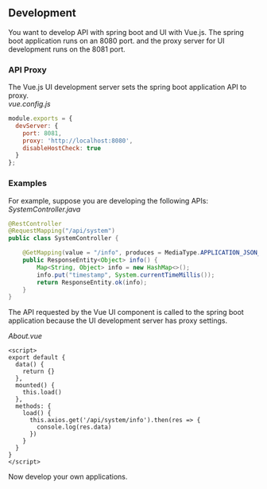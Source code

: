 ## Development

You want to develop API with spring boot and UI with Vue.js.
The spring boot application runs on an 8080 port. and the proxy server for UI development runs on the 8081 port.

### API Proxy
The Vue.js UI development server sets the spring boot application API to proxy.  
*vue.config.js*  
```js
module.exports = {
  devServer: {
    port: 8081,
    proxy: 'http://localhost:8080',
    disableHostCheck: true
  }
};
```

### Examples

For example, suppose you are developing the following APIs:
*SystemController.java*
```java
@RestController
@RequestMapping("/api/system")
public class SystemController {

    @GetMapping(value = "/info", produces = MediaType.APPLICATION_JSON_VALUE)
    public ResponseEntity<Object> info() {
        Map<String, Object> info = new HashMap<>();
        info.put("timestamp", System.currentTimeMillis());
        return ResponseEntity.ok(info);
    }
}
```

The API requested by the Vue UI component is called to the spring boot application because the UI development server has proxy settings.

*About.vue*
```vue
<script>
export default {
  data() {
    return {}
  },
  mounted() {
    this.load()
  },
  methods: {
    load() {
      this.axios.get('/api/system/info').then(res => {
        console.log(res.data)
      })
    }
  }
}
</script>
```

Now develop your own applications.